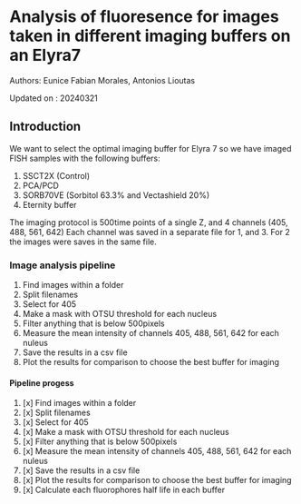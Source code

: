 # Analysis of fluoresence for images taken in different imaging buffers on an Elyra7
Authors: Eunice Fabian Morales, Antonios Lioutas

Updated on : 20240321

## Introduction
We want to select the optimal imaging buffer for Elyra 7 so we have imaged FISH samples with the following buffers:
1. SSCT2X (Control)
2. PCA/PCD
3. SORB70VE (Sorbitol 63.3% and Vectashield 20%)
4. Eternity buffer

The imaging protocol is 500time points of a single Z, and 4 channels (405, 488, 561, 642)
Each channel was saved in a separate file for 1, and 3. For 2 the images were saves in the same file. 

### Image analysis pipeline
1. Find images within a folder
2. Split filenames
3. Select for 405
4. Make a mask with OTSU threshold for each nucleus
5. Filter anything that is below 500pixels
6. Measure the mean intensity of channels 405, 488, 561, 642 for each nuleus 
7. Save the results in a csv file
8. Plot the results for comparison to choose the best buffer for imaging


#### Pipeline progess
1. [x] Find images within a folder
2. [x] Split filenames
3. [x] Select for 405
4. [x] Make a mask with OTSU threshold for each nucleus
5. [x] Filter anything that is below 500pixels
6. [x] Measure the mean intensity of channels 405, 488, 561, 642 for each nuleus
7. [x] Save the results in a csv file
8. [x] Plot the results for comparison to choose the best buffer for imaging
9. [x] Calculate each fluorophores half life in each buffer





